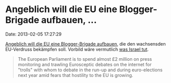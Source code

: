 Angeblich will die EU eine Blogger-Brigade aufbauen, \...
=========================================================

Date: 2013-02-05 17:27:29

[Angeblich will die EU eine Blogger-Brigade
aufbauen](http://www.telegraph.co.uk/news/worldnews/europe/eu/9845442/fnord.html),
die den wachsensden EU-Verdruss bekämpfen soll. Vorbild wäre vermutlich
[was Israel tut](/?ts=b78a771a).

> The European Parliament is to spend almost £2 million on press
> monitoring and trawling Eurosceptic debates on the internet for
> \"trolls\" with whom to debate in the run-up and during euro-elections
> next year amid fears that hostility to the EU is growing.
